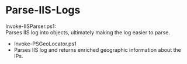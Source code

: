 # Parse-IIS-Logs
Invoke-IISParser.ps1:<br>
Parses IIS log into objects, ultimately making the log easier to parse. 

* Invoke-PSGeoLocator.ps1<br>
* Parses IIS log and returns enriched geographic information about the IPs.

